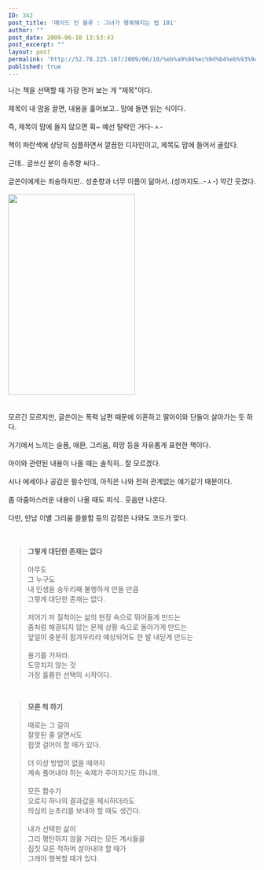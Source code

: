 ```yaml
---
ID: 342
post_title: '메이드 인 블루 : 그녀가 행복해지는 법 101'
author: ""
post_date: 2009-06-10 13:53:43
post_excerpt: ""
layout: post
permalink: 'http://52.78.225.187/2009/06/10/%eb%a9%94%ec%9d%b4%eb%93%9c-%ec%9d%b8-%eb%b8%94%eb%a3%a8-%ea%b7%b8%eb%85%80%ea%b0%80-%ed%96%89%eb%b3%b5%ed%95%b4%ec%a7%80%eb%8a%94-%eb%b2%95-101/'
published: true
---
```

<P>나는 책을 선택할 때 가장 먼저 보는 게 "제목"이다.<BR><BR>제목이 내 맘을 끌면, 내용을 훑어보고.. 맘에 들면 읽는 식이다.<BR><BR>즉, 제목이 맘에 들지 않으면 휙~ 예선 탈락인 거다-ㅅ-<BR><BR>책이 파란색에 상당히 심플하면서 깔끔한 디자인이고, 제목도 맘에 들어서 골랐다.<BR><BR>근데.. 글쓰신 분이 송추향 씨다.. <BR><BR>글쓴이에게는 죄송하지만.. 성춘향과 너무 이름이 닮아서..(성까지도..-ㅅ-) 약간 웃겼다.<BR><BR><img src="http://52.78.225.187/wp-content/uploads/1/8030827736.jpg" width="258" height="408" />&nbsp;<BR></P>
<P><BR>모르긴 모르지만, 글쓴이는 폭력 남편 때문에 이혼하고 딸아이와 단둘이 살아가는 듯 하다.<BR><BR>거기에서 느끼는 슬픔, 애환, 그리움, 희망 등을 자유롭게 표현한 책이다.<BR><BR>아이와 관련된 내용이 나올 때는 솔직히.. 잘 모르겠다.<BR><BR>시나 에세이나 공감은 필수인데, 아직은 나와 전혀 관계없는 얘기같기 때문이다.<BR><BR>좀 아줌마스러운 내용이 나올 때도 피식.. 웃음만 나온다.<BR><BR>다만, 만남 이별 그리움 쓸쓸함 등의 감정은 나와도 코드가 맞다.<BR><BR><BR></P>
<BLOCKQUOTE><STRONG>그렇게 대단한 존재는 없다<BR><BR></STRONG>아무도<BR>그 누구도<BR>내 인생을 송두리째 불행하게 만들 만큼<BR>그렇게 대단한 존재는 없다.<BR><BR>저어기 저 질척이는 삶의 현장 속으로 뛰어들게 만드는<BR>좀처럼 해결되지 않는 문제 상황 속으로 돌아가게 만드는<BR>앞일이 충분히 힘겨우리라 예상되어도 한 발 내딛게 만드는<BR><BR>용기를 가져라.<BR>도망치지 않는 것<BR>가장 훌륭한 선택의 시작이다.<BR></BLOCKQUOTE><BR>
<BLOCKQUOTE><STRONG>모른 척 하기<BR><BR></STRONG>때로는 그 길이<BR>잘못된 줄 알면서도<BR>힘껏 걸어야 할 때가 있다.<BR><BR>더 이상 방법이 없을 때까지<BR>계속 풀어내야 하는 숙제가 주어지기도 하니까.<BR><BR>모든 함수가<BR>오로지 하나의 결과값을 제시하더라도<BR>의심의 눈초리를 보내야 할 때도 생긴다.<BR><BR>내가 선택한 삶이<BR>그리 평탄하지 않을 거라는 모든 계시들을<BR>짐짓 모른 척하며 살아내야 할 때가<BR>그래야 행복할 때가 있다.<BR></BLOCKQUOTE>
